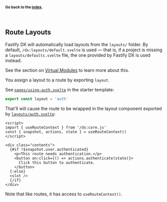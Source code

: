 <sub>**Go back to the [index](https://github.com/fastify/fastify-dx/blob/main/packages/fastify-dx-svelte/README.md).**</sub>

<br>

## Route Layouts

Fastify DX will automatically load layouts from the `layouts/` folder. By default, `/dx:layouts/default.svelte` is used — that is, if a project is missing a `layouts/defaults.svelte` file, the one provided by Fastify DX is used instead. 

See the section on [Virtual Modules](https://github.com/fastify/fastify-dx/blob/main/docs/svelte/virtual-modules.md) to learn more about this.

You assign a layout to a route by exporting `layout`. 

See [`pages/using-auth.svelte`](https://github.com/fastify/fastify-dx/blob/main/starters/svelte/pages/using-auth.svelte) in the starter template:

```js
export const layout = 'auth'
```

That'll will cause the route to be wrapped in the layout component exported by [`layouts/auth.svelte`](https://github.com/fastify/fastify-dx/blob/main/starters/svelte/layouts/auth.svelte):

```svelte
<script>
import { useRouteContext } from '/dx:core.js'
const { snapshot, actions, state } = useRouteContext()
</script>

<div class="contents">
  {#if !$snapshot.user.authenticated}
    <p>This route needs authentication.</p>
    <button on:click={() => actions.authenticate(state)}>
      Click this button to authenticate.
    </button>
  {:else}
  <slot />
  {/if}  
</div>
```

Note that like routes, it has access to `useRouteContext()`.
